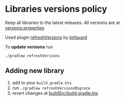 # Libraries versions policy

Keep all libraries to the latest releases. All versions are
at [versions.properties](../versions.properties).

Used plugin [refreshVersions](https://jmfayard.github.io/refreshVersions/)
by [jmfayard](https://github.com/jmfayard)

To **update versions** run

```shell
./gradlew refreshVersions
```

## Adding new library

1. add to your `build.gradle.kts`
2. run `./gradlew refreshVersionsMigrate`
3. revert changes at [buildSrc/build.gradle.kts](../buildSrc/build.gradle.kts)